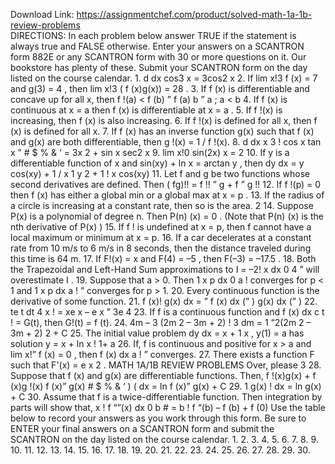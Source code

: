 Download Link: https://assignmentchef.com/product/solved-math-1a-1b-review-problems
<br>
DIRECTIONS: In each problem below answer TRUE if the statement is always true and FALSE otherwise. Enter your answers on a SCANTRON form 882E or any SCANTRON form with 30 or more questions on it. Our bookstore has plenty of these. Submit your SCANTRON form on the day listed on the course calendar. 1. d dx cos3 x = 3cos2 x 2. If lim x!3 f (x) = 7 and g(3) = 4 , then lim x!3 ( f (x)g(x)) = 28 . 3. If f (x) is differentiable and concave up for all x, then f !(a) &lt; f (b) ” f (a) b ” a ; a &lt; b 4. If f (x) is continuous at x = a then f (x) is differentiable at x = a . 5. If f !(x) is increasing, then f (x) is also increasing. 6. If f !(x) is defined for all x, then f (x) is defined for all x. 7. If f (x) has an inverse function g(x) such that f (x) and g(x) are both differentiable, then g !(x) = 1 / f !(x). 8. d dx x 3 ! cos x tan x ” # $ % &amp; ‘ = 3x 2 + sin x sec2 x 9. lim x!0 sin(2x) x = 2 10. If y is a differentiable function of x and sin(xy) + ln x = arctan y , then dy dx = y cos(xy) + 1 / x 1 y 2 + 1 ! x cos(xy) 11. Let f and g be two functions whose second derivatives are defined. Then ( fg)!! = f !! ” g + f ” g !! 12. If f !(p) = 0 then f (x) has either a global min or a global max at x = p . 13. If the radius of a circle is increasing at a constant rate, then so is the area. 2 14. Suppose P(x) is a polynomial of degree n. Then P(n) (x) = 0 . (Note that P(n) (x) is the nth derivative of P(x) ) 15. If f ! is undefined at x = p, then f cannot have a local maximum or minimum at x = p. 16. If a car decelerates at a constant rate from 10 m/s to 6 m/s in 8 seconds, then the distance traveled during this time is 64 m. 17. If F!(x) = x and F(4) = –5 , then F(–3) = –17.5 . 18. Both the Trapezoidal and Left-Hand Sum approximations to I = –2! x dx 0 4 ” will overestimate I . 19. Suppose that a &gt; 0. Then 1 x p dx 0 a ! converges for p &lt; 1 and 1 x p dx a ! ” converges for p &gt; 1. 20. Every continuous function is the derivative of some function. 21. f (x)! g(x) dx = ” f (x) dx (” ) g(x) dx (” ) 22. te t dt 4 x ! = xe x – e x ” 3e 4 23. If f is a continuous function and f (x) dx c t ! = G(t), then G!(t) = f (t). 24. 4m – 3 (2m 2 – 3m + 2) ! 3 dm = 1 “2(2m 2 – 3m + 2) 2 + C 25. The initial value problem dy dx = x + 1 x , y(1) = a has solution y = x + ln x ! 1+ a 26. If, f is continuous and positive for x &gt; a and lim x!” f (x) = 0 , then f (x) dx a ! ” converges. 27. There exists a function F such that F'(x) = e x 2 . MATH 1A/1B REVIEW PROBLEMS Over, please 3 28. Suppose that f (x) and g(x) are differentiable functions. Then, f !(x)g(x) + f (x)g !(x) f (x)” g(x) # $ % &amp; ‘ ) ( dx = ln f (x)” g(x) + C 29. 1 g(x) ! dx = ln g(x) + C 30. Assume that f is a twice-differentiable function. Then integration by parts will show that, x ! f “”(x) dx 0 b # = b ! f “(b) – f (b) + f (0) Use the table below to record your answers as you work through this form. Be sure to ENTER your final answers on a SCANTRON form and submit the SCANTRON on the day listed on the course calendar. 1. 2. 3. 4. 5. 6. 7. 8. 9. 10. 11. 12. 13. 14. 15. 16. 17. 18. 19. 20. 21. 22. 23. 24. 25. 26. 27. 28. 29. 30.
